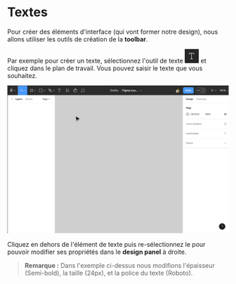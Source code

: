 # Textes

Pour créer des éléments d'interface (qui vont former notre design), nous allons utiliser les outils de création de la **toolbar**.

Par exemple pour créer un texte, sélectionnez l'outil de texte <img height="32px" alt="create texte" src="../../../assets/img/figma/theory/ui-components/text-tool-icon.png"> et cliquez dans le plan de travail. Vous pouvez saisir le texte que vous souhaitez.

<img alt="create texte" src="../../../assets/img/figma/theory/ui-components/create_text.gif">

Cliquez en dehors de l'élément de texte puis re-sélectionnez le pour pouvoir modifier ses propriétés dans le **design panel** à droite.

> **Remarque :** Dans l'exemple ci-dessus nous modifions l'épaisseur (Semi-bold), la taille (24px), et la police du texte (Roboto).
